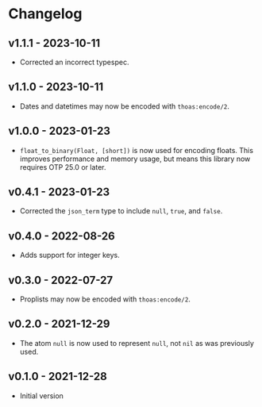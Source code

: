 # Changelog

## v1.1.1 - 2023-10-11

- Corrected an incorrect typespec.

## v1.1.0 - 2023-10-11

- Dates and datetimes may now be encoded with `thoas:encode/2`.

## v1.0.0 - 2023-01-23

- `float_to_binary(Float, [short])` is now used for encoding floats. This
  improves performance and memory usage, but means this library now requires OTP
  25.0 or later.

## v0.4.1 - 2023-01-23

- Corrected the `json_term` type to include `null`, `true`, and `false`.

## v0.4.0 - 2022-08-26

- Adds support for integer keys.

## v0.3.0 - 2022-07-27

- Proplists may now be encoded with `thoas:encode/2`.

## v0.2.0 - 2021-12-29

- The atom `null` is now used to represent `null`, not `nil` as was previously
  used.

## v0.1.0 - 2021-12-28

- Initial version
